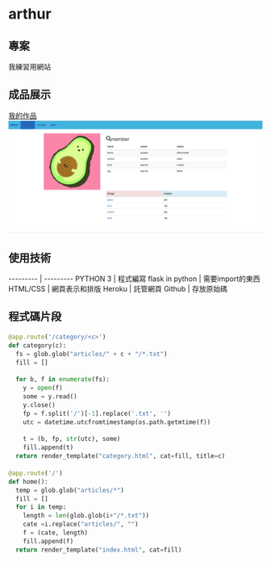 # arthur

## 專案
我練習用網站

## 成品展示
[我的作品](https://arthursap.herokuapp.com/)
![](https://github.com/arthurlin1/arthur/raw/master/mine.png)

## 使用技術
--------- | ---------
PYTHON 3 | 程式編寫
flask in python | 需要import的東西 
HTML/CSS | 網頁表示和排版
Heroku   | 託管網頁
Github   | 存放原始碼

## 程式碼片段
``` python
@app.route('/category/<c>')
def category(c):
  fs = glob.glob("articles/" + c + "/*.txt")
  fill = []
  
  for b, f in enumerate(fs):
    y = open(f)
    some = y.read()
    y.close()
    fp = f.split('/')[-1].replace('.txt', '')
    utc = datetime.utcfromtimestamp(os.path.getmtime(f))
    
    t = (b, fp, str(utc), some)
    fill.append(t)
  return render_template("category.html", cat=fill, title=c)

@app.route('/')
def home():
  temp = glob.glob("articles/*")
  fill = []
  for i in temp:
    length = len(glob.glob(i+"/*.txt"))
    cate =i.replace("articles/", "")
    f = (cate, length)
    fill.append(f)
  return render_template("index.html", cat=fill)
```
